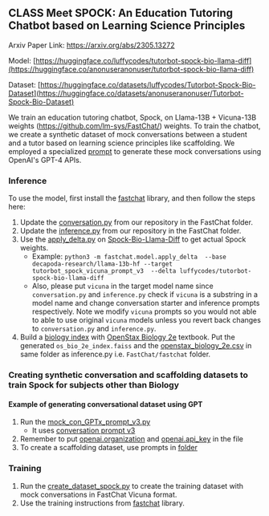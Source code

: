 ## CLASS Meet SPOCK: An Education Tutoring Chatbot based on Learning Science Principles
Arxiv Paper Link: https://arxiv.org/abs/2305.13272

Model: [https://huggingface.co/luffycodes/tutorbot-spock-bio-llama-diff](https://huggingface.co/anonuseranonuser/tutorbot-spock-bio-llama-diff)

Dataset: [https://huggingface.co/datasets/luffycodes/Tutorbot-Spock-Bio-Dataset](https://huggingface.co/datasets/anonuseranonuser/Tutorbot-Spock-Bio-Dataset)

We train an education tutoring chatbot, Spock, on Llama-13B + Vicuna-13B weights (https://github.com/lm-sys/FastChat/) weights.
To train the chatbot, we create a synthetic dataset of mock conversations between a student and a tutor based on learning science principles like scaffolding.
We employed a specialized [prompt](https://anonymous.4open.science/r/Tutorbot-Spock-F02E/prompts/conversation_gen/v3.txt) to generate these mock conversations using OpenAI's GPT-4 APIs.

### Inference
To use the model, first install the [fastchat](https://github.com/lm-sys/FastChat/) library, and then follow the steps here:
1. Update the [conversation.py](https://anonymous.4open.science/r/Tutorbot-Spock-F02E/fastchat/conversation.py) from our repository in the FastChat folder.
2. Update the [inference.py](https://anonymous.4open.science/r/Tutorbot-Spock-F02E/fastchat/inference.py) from our repository in the FastChat folder.
3. Use the [apply_delta.py](https://github.com/lm-sys/FastChat/blob/main/fastchat/model/apply_delta.py) on [Spock-Bio-Llama-Diff](https://huggingface.co/anonuseranonuser/tutorbot-spock-bio-llama-diff)  to get actual Spock weights.
      - Example: ```python3 -m fastchat.model.apply_delta  --base decapoda-research/llama-13b-hf --target tutorbot_spock_vicuna_prompt_v3  --delta luffycodes/tutorbot-spock-bio-llama-diff```
      - Also, please put ```vicuna``` in the target model name since ```conversation.py``` and ```inference.py``` check if ```vicuna``` is a substring in a model name and change conversation starter and inference prompts respectively. Note we modify ```vicuna``` prompts so you would not able to able to use original ```vicuna``` models unless you revert back changes to ```conversation.py``` and ```inference.py```.
4. Build a [biology index](https://anonymous.4open.science/r/Tutorbot-Spock-F02E/book_index_retrieval/build_index.py) with [OpenStax Biology 2e](https://openstax.org/details/books/biology-2e) textbook. Put the generated ```os_bio_2e_index.faiss``` and the [openstax_biology_2e.csv](https://anonymous.4open.science/r/Tutorbot-Spock-F02E/book_index_retrieval/openstax_biology_2e.csv)  in same folder as inference.py i.e. ```FastChat/fastchat``` folder.

### Creating synthetic conversation and scaffolding datasets to train Spock for subjects other than Biology
#### Example of generating conversational dataset using GPT
1. Run the [mock_con_GPTx_prompt_v3.py](https://anonymous.4open.science/r/Tutorbot-Spock-F02E/gptx_datagen/mock_con_GPTx_prompt_v3.py)
      - It uses [conversation prompt v3](https://anonymous.4open.science/r/Tutorbot-Spock-F02E/prompts/conversation_gen/v3.txt)
2. Remember to put [openai.organization](https://anonymous.4open.science/r/Tutorbot-Spock-F02E/gptx_datagen/mock_con_GPTx_prompt_v3.py#L129) and [openai.api_key](https://anonymous.4open.science/r/Tutorbot-Spock-F02E/gptx_datagen/mock_con_GPTx_prompt_v3.py#L130) in the file
3. To create a scaffolding dataset, use prompts in [folder](https://anonymous.4open.science/r/Tutorbot-Spock-F02E/prompts/problem_gen)

### Training
1. Run the [create_dataset_spock.py](https://anonymous.4open.science/r/Tutorbot-Spock-F02E/fastchat/training/create_dataset_spock.py) to create the training dataset with mock conversations in FastChat Vicuna format.
2. Use the training instructions from [fastchat](https://github.com/lm-sys/FastChat/) library.
